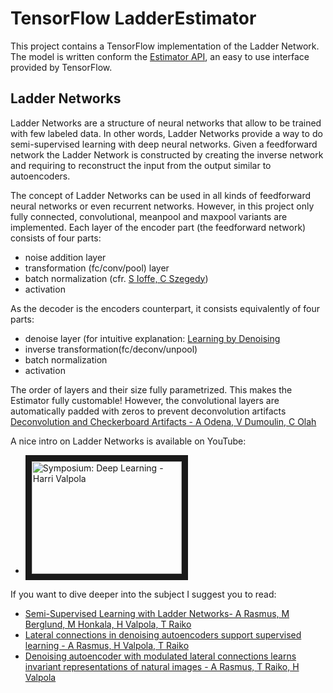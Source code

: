 # TensorFlow LadderEstimator
This project contains a TensorFlow implementation of the Ladder Network. The model is written conform the [Estimator API](https://www.tensorflow.org/programmers_guide/estimators), an easy to use interface provided by TensorFlow.
## Ladder Networks
Ladder Networks are a structure of neural networks that allow to be trained with few labeled data. In other words, Ladder Networks provide a way to do semi-supervised learning with deep neural networks. Given a feedforward network the Ladder Network is constructed by creating the inverse network and requiring to reconstruct the input from the output similar to autoencoders.

The concept of Ladder Networks can be used in all kinds of feedforward neural networks or even recurrent networks. However, in this project only fully connected, convolutional, meanpool and maxpool variants are implemented. Each layer of the encoder part (the feedforward network) consists of four parts:

- noise addition layer
- transformation (fc/conv/pool) layer
- batch normalization (cfr. [S Ioffe, C Szegedy](http://www.jmlr.org/proceedings/papers/v37/ioffe15.html))
- activation 

As the decoder is the encoders counterpart, it consists equivalently of four parts:
- denoise layer (for intuitive explanation: [Learning by Denoising](https://thecuriousaicompany.com/another-test-learning-by-denoising-part-1-what-and-why-of-denoising/)
- inverse transformation(fc/deconv/unpool)
- batch normalization
- activation

The order of layers and their size fully parametrized. This makes the Estimator fully customable! However, the convolutional layers are automatically padded with zeros to prevent deconvolution artifacts [Deconvolution and Checkerboard Artifacts - A Odena, V Dumoulin, C Olah](https://distill.pub/2016/deconv-checkerboard/)

A nice intro on Ladder Networks is available on YouTube: 
- <a href="http://www.youtube.com/watch?feature=player_embedded&v=ZlyqNiPFu2s
" target="_blank"><img src="http://img.youtube.com/vi/ZlyqNiPFu2s/0.jpg" 
alt="Symposium: Deep Learning - Harri Valpola" width="240" height="180" border="10" /></a>

If you want to dive deeper into the subject I suggest you to read: 
- [Semi-Supervised Learning with Ladder Networks- A Rasmus, M Berglund, M Honkala, H Valpola, T Raiko](http://papers.nips.cc/paper/5947-semi-supervised-learning-with-ladder-networks.pdf)
- [Lateral connections in denoising autoencoders support supervised learning - A Rasmus, H Valpola, T Raiko](https://arxiv.org/pdf/1504.08215.pdf)
- [Denoising autoencoder with modulated lateral connections learns invariant representations of natural images - A Rasmus, T Raiko, H Valpola ](https://arxiv.org/pdf/1412.7210.pdf)


